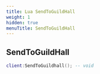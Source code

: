 ```yaml
---
title: Lua SendToGuildHall
weight: 1
hidden: true
menuTitle: SendToGuildHall
---
```

## SendToGuildHall
```lua
client:SendToGuildhall(); -- void
```